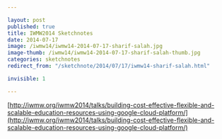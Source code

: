 ```yaml
---

layout: post
published: true
title: IWMW2014 Sketchnotes
date: 2014-07-17
image: /iwmw14/iwmw14-2014-07-17-sharif-salah.jpg
image-thumb: /iwmw14/iwmw14-2014-07-17-sharif-salah-thumb.jpg
categories: sketchnotes
redirect_from: "/sketchnote/2014/07/17/iwmw14-sharif-salah.html"

invisible: 1

---
```


[http://iwmw.org/iwmw2014/talks/building-cost-effective-flexible-and-scalable-education-resources-using-google-cloud-platform/](http://iwmw.org/iwmw2014/talks/building-cost-effective-flexible-and-scalable-education-resources-using-google-cloud-platform/)